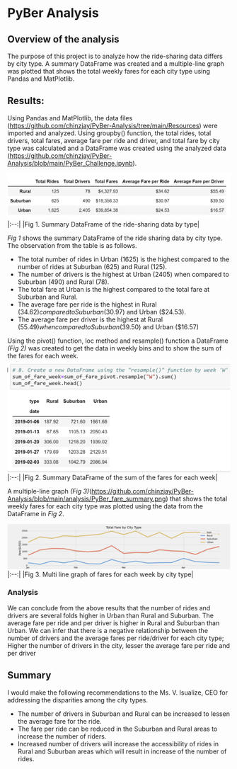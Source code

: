 # PyBer Analysis

## Overview of the analysis
The purpose of this project is to analyze how the ride-sharing data differs by city type. A summary DataFrame was created and a multiple-line graph was plotted that shows the total weekly fares for each city type using Pandas and MatPlotlib.

## Results:
Using Pandas and MatPlotlib, the data files (https://github.com/chinzjay/PyBer-Analysis/tree/main/Resources) were imported and analyzed. Using groupby() function, the total rides, total drivers, total fares, average fare per ride and driver, and total fare by city type was calculated and a DataFrame was created using the analyzed data (https://github.com/chinzjay/PyBer-Analysis/blob/main/PyBer_Challenge.ipynb).

![Summary Dataframe](https://github.com/chinzjay/PyBer-Analysis/blob/main/summary%20dataframe.PNG)
|:--:|
|Fig 1. Summary DataFrame of the ride-sharing data by type|

*Fig 1* shows the summary DataFrame of the ride sharing data by city type. The observation from the table is as follows.
- The total number of rides in Urban (1625) is the highest compared to the number of rides at Suburban (625) and Rural (125).
- The number of drivers is the highest at Urban (2405) when compared to Suburban (490) and Rural (78).
- The total fare at Urban is the highest compared to the total fare at Suburban and Rural.
- The average fare per ride is the highest in Rural ($34.62) compared to Suburban ($30.97) and Urban ($24.53).
- The average fare per driver is the highest at Rural ($55.49) when compared to Suburban ($39.50) and Urban ($16.57)

Using the pivot() function, loc method and resample() function a DataFrame *(Fig 2)* was created to get the data in weekly bins and to show the sum of the fares for each week. 
![final DF](https://github.com/chinzjay/PyBer-Analysis/blob/main/final%20DF.PNG)
|:--:|
|Fig 2. Summary DataFrame of the sum of the fares for each week|

A multiple-line graph *(Fig 3)*(https://github.com/chinzjay/PyBer-Analysis/blob/main/analysis/PyBer_fare_summary.png) that shows the total weekly fares for each city type was plotted using the data from the DataFrame in *Fig 2*.

![multiline graph](https://github.com/chinzjay/PyBer-Analysis/blob/main/multiline%20graph.PNG)
|:--:|
|Fig 3. Multi line graph of fares for each week by city type|

### Analysis
We can conclude from the above results that the number of rides and drivers are several folds higher in Urban than Rural and Suburban. The average fare per ride and per driver is higher in Rural and Suburban than Urban. We can infer that there is a negative relationship between the number of drivers and the average fares per ride/driver for each city type; Higher the number of drivers in the city, lesser the average fare per ride and per driver

## Summary
I would make the following recommendations to the Ms. V. Isualize, CEO for addressing the disparities among the city types.
- The number of drivers in Suburban and Rural can be increased to lessen the average fare for the ride.
- The fare per ride can be reduced in the Suburban and Rural areas to increase the number of riders.
- Increased number of drivers will increase the accessibility of rides in Rural and Suburban areas which will result in increase of the number of rides.
